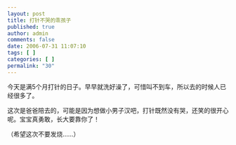 ```yaml
---
layout: post
title: 打针不哭的乖孩子
published: true
author: admin
comments: false
date: 2006-07-31 11:07:10
tags: [ ]
categories: [ ]
permalink: "30"
---
```

今天是满5个月打针的日子。早早就洗好澡了，可惜叫不到车，所以去的时候人已经很多了。


  


这次是爸爸陪去的，可能是因为想做小男子汉吧，打针既然没有哭，还笑的很开心呢。宝宝真勇敢，长大要靠你了！


  


（希望这次不要发烧……）